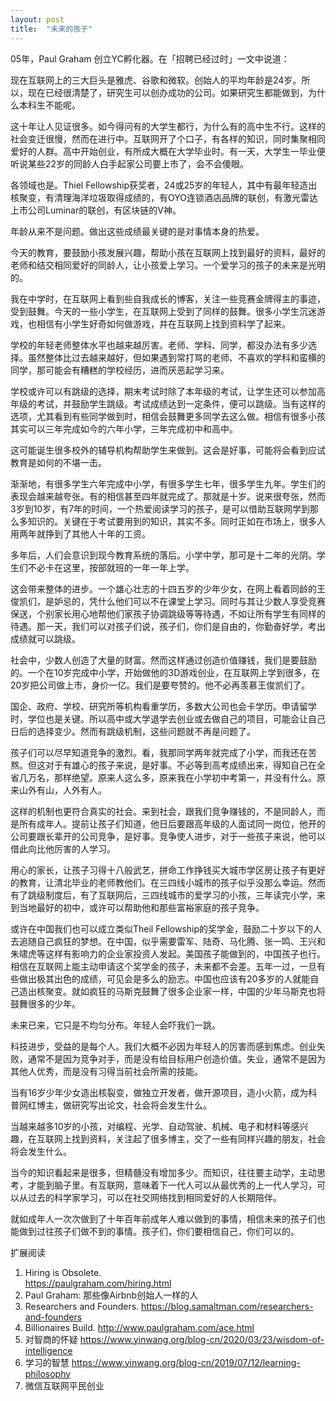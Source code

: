 ```yaml
---
layout: post
title:  "未来的孩子"
---
```


05年，Paul Graham 创立YC孵化器。在「招聘已经过时」一文中说道：

现在互联网上的三大巨头是雅虎、谷歌和微软。创始人的平均年龄是24岁。所以，现在已经很清楚了，研究生可以创办成功的公司。如果研究生都能做到，为什么本科生不能呢。

这十年让人见证很多。如今得问有的大学生都行，为什么有的高中生不行。这样的社会变迁很慢，然而在进行中。互联网开了个口子，有各样的知识，同时集聚相同爱好的人群。高中开始创业，有所成大概在大学毕业时。有一天，大学生一毕业便听说某些22岁的同龄人白手起家公司要上市了，会不会傻眼。

各领域也是。Thiel Fellowship获奖者，24或25岁的年轻人，其中有最年轻造出核聚变，有清理海洋垃圾取得成绩的，有OYO连锁酒店品牌的联创，有激光雷达上市公司Luminar的联创，有区块链的V神。

年龄从来不是问题。做出这些成绩最关键的是对事情本身的热爱。

今天的教育，要鼓励小孩发展兴趣，帮助小孩在互联网上找到最好的资料，最好的老师和结交相同爱好的同龄人，让小孩爱上学习。一个爱学习的孩子的未来是光明的。

我在中学时，在互联网上看到些自我成长的博客，关注一些竞赛金牌得主的事迹，受到鼓舞。今天的一些小学生，在互联网上受到了同样的鼓舞。很多小学生沉迷游戏，也相信有小学生好奇如何做游戏，并在互联网上找到资料学了起来。

学校的年轻老师整体水平也越来越厉害。老师、学科、同学，都没办法有多少选择。虽然整体比过去越来越好，但如果遇到常打骂的老师、不喜欢的学科和蛮横的同学，那可能会有糟糕的学校经历，进而厌恶起学习来。

学校或许可以有跳级的选择，期末考试时除了本年级的考试，让学生还可以参加高年级的考试，并鼓励学生跳级。考试成绩达到一定条件，便可以跳级。当有这样的选项，尤其看到有些同学做到时，相信会鼓舞更多同学去这么做。相信有很多小孩其实可以三年完成如今的六年小学，三年完成初中和高中。

这可能诞生很多校外的辅导机构帮助学生来做到。这会是好事，可能将会看到应试教育是如何的不堪一击。

渐渐地，有很多学生六年完成中小学，有很多学生七年，很多学生九年。学生们的表现会越来越夸张。有的相信甚至四年就完成了。那就是十岁。说来很夸张，然而3岁到10岁，有7年的时间，一个热爱阅读学习的孩子，是可以借助互联网学到那么多知识的。关键在于考试要用到的知识，其实不多。同时正如在市场上，很多人用两年就挣到了其他人十年的工资。

多年后，人们会意识到现今教育系统的落后。小学中学，那可是十二年的光阴。学生们不必卡在这里，按部就班的一年一年上学。

这会带来整体的进步。一个雄心壮志的十四五岁的少年少女，在网上看着同龄的王俊凯们，是妒忌的，凭什么他们可以不在课堂上学习。同时与其让少数人享受竞赛保送，个别家长用心地帮他们家孩子协调跳级等等待遇，不如让所有学生有同样的待遇。那一天，我们可以对孩子们说，孩子们，你们是自由的，你勤奋好学，考出成绩就可以跳级。

社会中，少数人创造了大量的财富。然而这样通过创造价值赚钱，我们是要鼓励的。一个在10岁完成中小学，开始做他的3D游戏创业，在互联网上学到很多，在20岁把公司做上市，身价一亿。我们是要夸赞的。他不必再羡慕王俊凯们了。

国企、政府、学校、研究所等机构看重学历，多数大公司也会卡学历。申请留学时，学位也是关键。所以高中或大学退学去创业或去做自己的项目，可能会让自己日后的选择变少。然而有跳级机制，这些问题就不再是问题了。

孩子们可以尽早知道竞争的激烈。看，我那同学两年就完成了小学，而我还在苦熬。但这对于有雄心的孩子来说，是好事。不必等到高考成绩出来，得知自己在全省几万名，那样绝望。原来人这么多，原来我在小学初中考第一，并没有什么。原来山外有山，人外有人。

这样的机制也更符合真实的社会。来到社会，跟我们竞争赚钱的，不是同龄人，而是所有成年人。提前让孩子们知道，他日后要跟高年级的人面试同一岗位，他开的公司要跟长辈开的公司竞争，是好事。竞争使人进步，对于一些孩子来说，他可以借此向比他厉害的人学习。

用心的家长，让孩子习得十八般武艺，拼命工作挣钱买大城市学区房让孩子有更好的教育，让清北毕业的老师教他们。在三四线小城市的孩子似乎没那么幸运。然而有了跳级制度后，有了互联网后，三四线城市的爱学习的小孩，三年读完小学，来到当地最好的初中，或许可以帮助他和那些富裕家庭的孩子竞争。

或许在中国我们也可以成立类似Theil Fellowship的奖学金，鼓励二十岁以下的人去追随自己疯狂的梦想。在中国，似乎需要雷军、陆奇、马化腾、张一鸣、王兴和朱啸虎等这样有影响力的企业家投资人发起。美国孩子能做到的，中国孩子也行。相信在互联网上能主动申请这个奖学金的孩子，未来都不会差。五年一过，一旦有些做出极其出色的成绩，可见会是多么的励志。中国也应该有20多岁的人就能自己造出核聚变。就如疯狂的马斯克鼓舞了很多企业家一样，中国的少年马斯克也将鼓舞很多的少年。

未来已来，它只是不均匀分布。年轻人会吓我们一跳。

科技进步，受益的是每个人。我们大概不必因为年轻人的厉害而感到焦虑。创业失败，通常不是因为竞争对手，而是没有给目标用户创造价值。失业，通常不是因为其他人优秀，而是没有习得当前社会所需的技能。

当有16岁少年少女造出核裂变，做独立开发者，做开源项目，造小火箭，成为科普网红博主，做研究写出论文，社会将会发生什么。

当越来越多10岁的小孩，对编程、光学、自动驾驶、机械、电子和材料等感兴趣，在互联网上找到资料，关注起了很多博主，交了一些有同样兴趣的朋友，社会将会发生什么。

当今的知识看起来是很多，但精髓没有增加多少。而知识，往往要主动学，主动思考，才能到脑子里。有互联网，意味着下一代人可以从最优秀的上一代人学习，可以从过去的科学家学习，可以在社交网络找到相同爱好的人长期陪伴。

就如成年人一次次做到了十年百年前成年人难以做到的事情，相信未来的孩子们也能做到过往孩子们做不到的事情。孩子们，你们要相信自己，你们可以的。


扩展阅读

1. Hiring is Obsolete.  
https://paulgraham.com/hiring.html 
2. Paul Graham: 那些像Airbnb创始人一样的人
3. Researchers and Founders. 
https://blog.samaltman.com/researchers-and-founders
4. Billionaires Build. 
http://www.paulgraham.com/ace.html
5. 对智商的怀疑 
https://www.yinwang.org/blog-cn/2020/03/23/wisdom-of-intelligence
6. 学习的智慧 
https://www.yinwang.org/blog-cn/2019/07/12/learning-philosophy
7. 微信互联网平民创业 